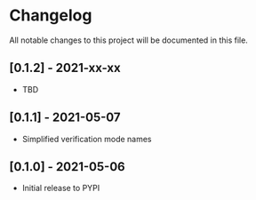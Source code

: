 # Changelog
All notable changes to this project will be documented in this file.

## [0.1.2] - 2021-xx-xx
- TBD

## [0.1.1] - 2021-05-07
- Simplified verification mode names

## [0.1.0] - 2021-05-06
- Initial release to PYPI